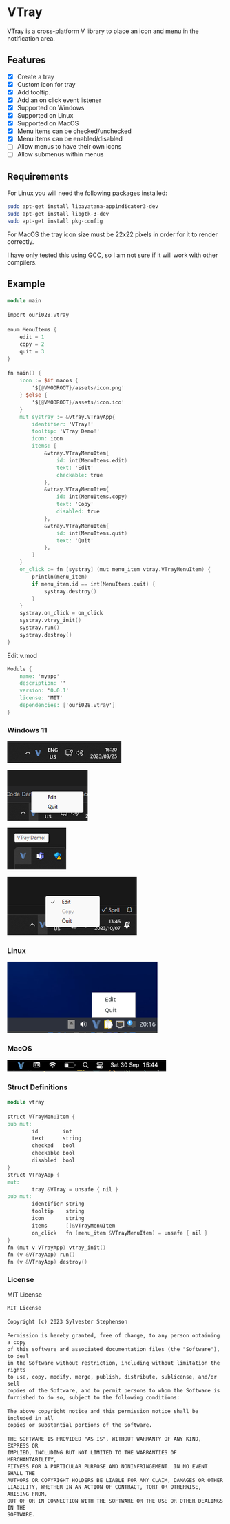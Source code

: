 # VTray

VTray is a cross-platform V library to place an icon and menu in the notification area.

## Features

- [x] Create a tray
- [x] Custom icon for tray
- [x] Add tooltip.
- [x] Add an on click event listener
- [x] Supported on Windows
- [x] Supported on Linux
- [x] Supported on MacOS
- [x] Menu items can be checked/unchecked
- [x] Menu items can be enabled/disabled
- [ ] Allow menus to have their own icons
- [ ] Allow submenus within menus

## Requirements

For Linux you will need the following packages installed:

```bash
sudo apt-get install libayatana-appindicator3-dev
sudo apt-get install libgtk-3-dev
sudo apt-get install pkg-config
```

For MacOS the tray icon size must be 22x22 pixels in order for it to render correctly.

I have only tested this using GCC, so I am not sure if it will work with other compilers.

## Example

```v
module main

import ouri028.vtray

enum MenuItems {
	edit = 1
	copy = 2
	quit = 3
}

fn main() {
	icon := $if macos {
		'${@VMODROOT}/assets/icon.png'
	} $else {
		'${@VMODROOT}/assets/icon.ico'
	}
	mut systray := &vtray.VTrayApp{
		identifier: 'VTray!'
		tooltip: 'VTray Demo!'
		icon: icon
		items: [
			&vtray.VTrayMenuItem{
				id: int(MenuItems.edit)
				text: 'Edit'
				checkable: true
			},
			&vtray.VTrayMenuItem{
				id: int(MenuItems.copy)
				text: 'Copy'
				disabled: true
			},
			&vtray.VTrayMenuItem{
				id: int(MenuItems.quit)
				text: 'Quit'
			},
		]
	}
	on_click := fn [systray] (mut menu_item vtray.VTrayMenuItem) {
		println(menu_item)
		if menu_item.id == int(MenuItems.quit) {
			systray.destroy()
		}
	}
	systray.on_click = on_click
	systray.vtray_init()
	systray.run()
	systray.destroy()
}
```

Edit v.mod

```v
Module {
	name: 'myapp'
	description: ''
	version: '0.0.1'
	license: 'MIT'
	dependencies: ['ouri028.vtray']
}
```

### Windows 11

![image1.png](assets%2Fimage1.png)

![image2.png](assets%2Fimage2.png)

![image3.png](assets%2Fimage3.png)

![image6.png](assets%2Fimage6.png)

### Linux

![image4.png](assets%2Fimage4.png)

### MacOS

![image5.png](assets%2Fimage5.png)

### Struct Definitions

```v
module vtray

struct VTrayMenuItem {
pub mut:
        id        int
        text      string
        checked   bool
        checkable bool
        disabled  bool
}
struct VTrayApp {
mut:
        tray &VTray = unsafe { nil }
pub mut:
        identifier string
        tooltip    string
        icon       string
        items      []&VTrayMenuItem
        on_click   fn (menu_item &VTrayMenuItem) = unsafe { nil }
}
fn (mut v VTrayApp) vtray_init()
fn (v &VTrayApp) run()
fn (v &VTrayApp) destroy()
```

### License

MIT License

```text
MIT License

Copyright (c) 2023 Sylvester Stephenson

Permission is hereby granted, free of charge, to any person obtaining a copy
of this software and associated documentation files (the "Software"), to deal
in the Software without restriction, including without limitation the rights
to use, copy, modify, merge, publish, distribute, sublicense, and/or sell
copies of the Software, and to permit persons to whom the Software is
furnished to do so, subject to the following conditions:

The above copyright notice and this permission notice shall be included in all
copies or substantial portions of the Software.

THE SOFTWARE IS PROVIDED "AS IS", WITHOUT WARRANTY OF ANY KIND, EXPRESS OR
IMPLIED, INCLUDING BUT NOT LIMITED TO THE WARRANTIES OF MERCHANTABILITY,
FITNESS FOR A PARTICULAR PURPOSE AND NONINFRINGEMENT. IN NO EVENT SHALL THE
AUTHORS OR COPYRIGHT HOLDERS BE LIABLE FOR ANY CLAIM, DAMAGES OR OTHER
LIABILITY, WHETHER IN AN ACTION OF CONTRACT, TORT OR OTHERWISE, ARISING FROM,
OUT OF OR IN CONNECTION WITH THE SOFTWARE OR THE USE OR OTHER DEALINGS IN THE
SOFTWARE.

```
